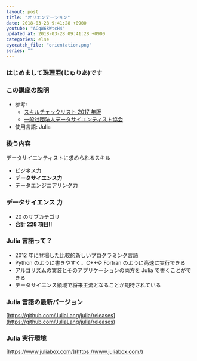```yaml
---
layout: post
title: "オリエンテーション"
date: 2018-03-28 9:41:28 +0900
youtube: "ACqW6kWtcH4"
updated_at: 2018-03-28 09:41:28 +0900
categories: else
eyecatch_file: "orientation.png"
series: ""
---
```


### はじめまして珠理亜(じゅりあ)です

<amp-img src="https://julia-for-data-science.github.io/images/julia/normal.png" alt="珠理亜" width="500" height="500" layout="responsive" ></amp-img>

### この講座の説明

- 参考:
  - [スキルチェックリスト 2017 年版](https://www.slideshare.net/DataScientist_JP/2017-81179087)
  - [一般社団法人データサイエンティスト協会](http://www.datascientist.or.jp/)
- 使用言語: Julia

### 扱う内容

データサイエンティストに求められるスキル

- ビジネス⼒
- **データサイエンス⼒**
- データエンジニアリング⼒

### データサイエンス 力

- 20 のサブカテゴリ
- **合計 228 項目!!**

### Julia 言語って？

- 2012 年に登場した比較的新しいプログラミング言語
- Python のように書きやすく、C++や Fortran のように高速に実行できる
- アルゴリズムの実装とそのアプリケーションの両方を Julia で書くことができる
- データサイエンス領域で将来主流となることが期待されている

### Julia 言語の最新バージョン

[https://github.com/JuliaLang/julia/releases](https://github.com/JuliaLang/julia/releases)

<amp-img src="https://i.gyazo.com/95c0e0b0083942cde3a9a7f06e9a1abe.png" alt="julia release" width="784" height="478" layout="responsive" ></amp-img>

### Julia 実行環境

[https://www.juliabox.com/](https://www.juliabox.com/)
<amp-img src="https://i.gyazo.com/2e1fb62103014f1805ddbdb9683492c9.png" alt="julia release" width="1234" height="613" layout="responsive" ></amp-img>

<amp-img src="https://julia-for-data-science.github.io/images/julia/smile.png" alt="珠理亜" width="500" height="500" layout="responsive" ></amp-img>
